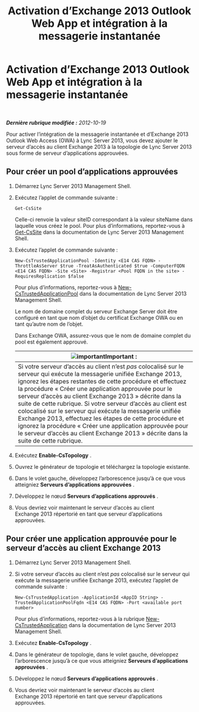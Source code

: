 ﻿---
title: Activation d’Exchange 2013 Outlook Web App et intégration à la messagerie instantanée
TOCTitle: Activation d’Exchange 2013 Outlook Web App et intégration à la messagerie instantanée
ms:assetid: 44d08cf0-b17d-46e1-a4f0-fcc2fe96a958
ms:mtpsurl: https://technet.microsoft.com/fr-fr/library/JJ204857(v=OCS.15)
ms:contentKeyID: 49297056
ms.date: 05/20/2016
mtps_version: v=OCS.15
ms.translationtype: HT
---

# Activation d’Exchange 2013 Outlook Web App et intégration à la messagerie instantanée

 

_**Dernière rubrique modifiée :** 2012-10-19_

Pour activer l’intégration de la messagerie instantanée et d’Exchange 2013 Outlook Web Access (OWA) à Lync Server 2013, vous devez ajouter le serveur d’accès au client Exchange 2013 à la topologie de Lync Server 2013 sous forme de serveur d’applications approuvées.

## Pour créer un pool d’applications approuvées

1.  Démarrez Lync Server 2013 Management Shell.

2.  Exécutez l’applet de commande suivante :
    
        Get-CsSite
    
    Celle-ci renvoie la valeur siteID correspondant à la valeur siteName dans laquelle vous créez le pool. Pour plus d’informations, reportez-vous à [Get-CsSite](https://docs.microsoft.com/en-us/powershell/module/skype/Get-CsSite) dans la documentation de Lync Server 2013 Management Shell.

3.  Exécutez l’applet de commande suivante :
    
        New-CsTrustedApplicationPool -Identity <E14 CAS FQDN> -ThrottleAsServer $true -TreatAsAuthenticated $true -ComputerFQDN <E14 CAS FQDN> -Site <Site> -Registrar <Pool FQDN in the site> -RequiresReplication $false
    
    Pour plus d’informations, reportez-vous à [New-CsTrustedApplicationPool](https://docs.microsoft.com/en-us/powershell/module/skype/New-CsTrustedApplicationPool) dans la documentation de Lync Server 2013 Management Shell.
    
    Le nom de domaine complet du serveur Exchange Server doit être configuré en tant que nom d’objet du certificat Exchange OWA ou en tant qu’autre nom de l’objet.
    
    Dans Exchange OWA, assurez-vous que le nom de domaine complet du pool est également approuvé.
    
    <table>
    <thead>
    <tr class="header">
    <th><img src="images/Gg425917.important(OCS.15).gif" title="important" alt="important" />Important :</th>
    </tr>
    </thead>
    <tbody>
    <tr class="odd">
    <td>Si votre serveur d’accès au client n’est <em>pas</em> colocalisé sur le serveur qui exécute la messagerie unifiée Exchange 2013, ignorez les étapes restantes de cette procédure et effectuez la procédure « Créer une application approuvée pour le serveur d’accès au client Exchange 2013 » décrite dans la suite de cette rubrique. Si votre serveur d’accès au client est colocalisé sur le serveur qui exécute la messagerie unifiée Exchange 2013, effectuez les étapes de cette procédure et ignorez la procédure « Créer une application approuvée pour le serveur d’accès au client Exchange 2013 » décrite dans la suite de cette rubrique.</td>
    </tr>
    </tbody>
    </table>


4.  Exécutez **Enable-CsTopology** .

5.  Ouvrez le générateur de topologie et téléchargez la topologie existante.

6.  Dans le volet gauche, développez l’arborescence jusqu’à ce que vous atteigniez **Serveurs d’applications approuvées** .

7.  Développez le nœud **Serveurs d’applications approuvés** .

8.  Vous devriez voir maintenant le serveur d’accès au client Exchange 2013 répertorié en tant que serveur d’applications approuvées.

## Pour créer une application approuvée pour le serveur d’accès au client Exchange 2013

1.  Démarrez Lync Server 2013 Management Shell.

2.  Si votre serveur d’accès au client n’est *pas* colocalisé sur le serveur qui exécute la messagerie unifiée Exchange 2013, exécutez l’applet de commande suivante :
    
        New-CsTrustedApplication -ApplicationId <AppID String> -TrustedApplicationPoolFqdn <E14 CAS FQDN> -Port <available port number>
    
    Pour plus d’informations, reportez-vous à la rubrique [New-CsTrustedApplication](https://docs.microsoft.com/en-us/powershell/module/skype/New-CsTrustedApplication) dans la documentation de Lync Server 2013 Management Shell.

3.  Exécutez **Enable-CsTopology** .

4.  Dans le générateur de topologie, dans le volet gauche, développez l’arborescence jusqu’à ce que vous atteigniez **Serveurs d’applications approuvées** .

5.  Développez le nœud **Serveurs d’applications approuvés** .

6.  Vous devriez voir maintenant le serveur d’accès au client Exchange 2013 répertorié en tant que serveur d’applications approuvées.


